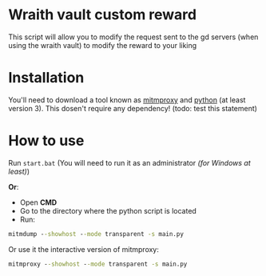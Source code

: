 # Wraith vault custom reward

This script will allow you to modify the request sent to the gd servers (when using the wraith vault) to modify the reward to your liking

# Installation

You'll need to download a tool known as [mitmproxy](https://mitmproxy.org/) and [python](https://www.python.org/) (at least version 3).
This dosen't require any dependency! (todo: test this statement)

# How to use

Run `start.bat` (You will need to run it as an administrator *(for Windows at least)*)

**Or**:
- Open **CMD**
- Go to the directory where the python script is located
- Run:

[comment]: <> (Using `python` syntaxing because uhhh colors)
```cmd
mitmdump --showhost --mode transparent -s main.py
```

Or use it the interactive version of mitmproxy:

```cmd
mitmproxy --showhost --mode transparent -s main.py
```
